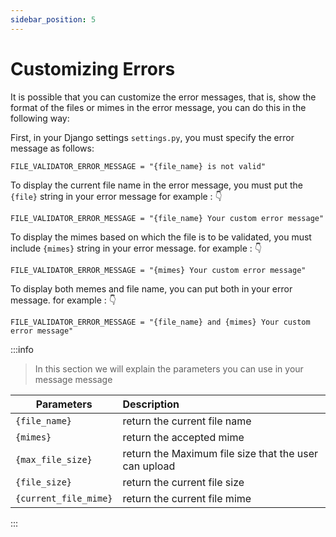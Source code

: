 ```yaml
---
sidebar_position: 5
---
```


# Customizing Errors

It is possible that you can customize the error messages, that is, show the format of the files or mimes in the error message, you can do this in the following way:

First, in your Django settings `settings.py`, you must specify the error message as follows:
```
FILE_VALIDATOR_ERROR_MESSAGE = "{file_name} is not valid"
```
To display the current file name in the error message, you must put the `{file}` string in your error message for example : 👇
```
FILE_VALIDATOR_ERROR_MESSAGE = "{file_name} Your custom error message"
```
To display the mimes based on which the file is to be validated, you must include `{mimes}` string in your error message. for example : 👇
```
FILE_VALIDATOR_ERROR_MESSAGE = "{mimes} Your custom error message"
```
To display both memes and file name, you can put both in your error message. for example : 👇
```
FILE_VALIDATOR_ERROR_MESSAGE = "{file_name} and {mimes} Your custom error message"
```

:::info

> In this section we will explain the parameters you can use in your message message

| Parameters        | Description                                           |
|-------------------|:------------------------------------------------------|
| `{file_name}`        | return the current file name                          |
| `{mimes}`         | return the accepted mime                              |
| `{max_file_size}` | return the Maximum file size that the user can upload |
| `{file_size}`     | return the current file size                          |
| `{current_file_mime}`     | return the current file mime                           |



:::
